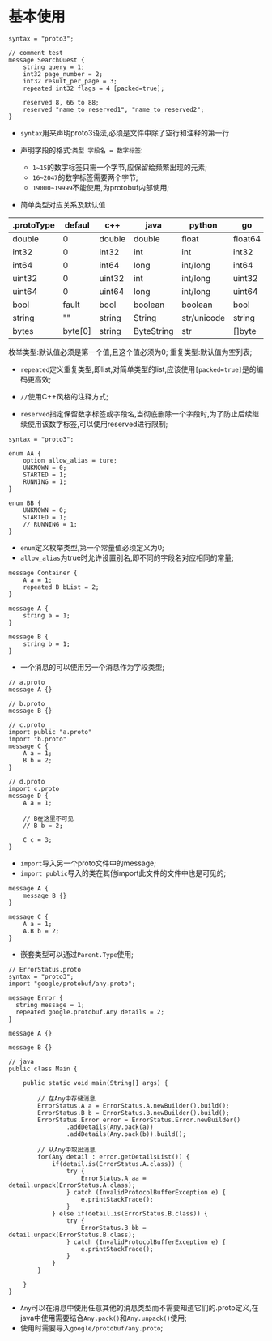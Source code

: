 # 基本使用
```
syntax = "proto3";

// comment test
message SearchQuest {
    string query = 1;
    int32 page_number = 2;
    int32 result_per_page = 3;
    repeated int32 flags = 4 [packed=true];

    reserved 8, 66 to 88;
    reserved "name_to_reserved1", "name_to_reserved2";
}
```

* `syntax`用来声明proto3语法,必须是文件中除了空行和注释的第一行

* 声明字段的格式:`类型 字段名 = 数字标签`:
    * `1~15`的数字标签只需一个字节,应保留给频繁出现的元素;
    * `16~2047`的数字标签需要两个字节;
    * `19000~19999`不能使用,为protobuf内部使用;
    
* 简单类型对应关系及默认值

| .protoType    | defaul    | c++       | java          | python        | go        | 
| --            | --        | --        | --            | --            | --        |
| double        | 0         | double    | double        | float         | float64   |
| int32         | 0         | int32     | int           | int           | int32     |
| int64         | 0         | int64     | long          | int/long      | int64     |
| uint32        | 0         | uint32    | int           | int/long      | uint32    |
| uint64        | 0         | uint64    | long          | int/long      | uint64    |
| bool          | fault     | bool      | boolean       | boolean       | bool      | 
| string        | ""        | string    | String        | str/unicode   |  string   |
| bytes         | byte[0]   | string    | ByteString    | str           | []byte    |

枚举类型:默认值必须是第一个值,且这个值必须为0;
重复类型:默认值为空列表;

* `repeated`定义重复类型,即list,对简单类型的list,应该使用`[packed=true]`是的编码更高效;

* `//`使用C++风格的注释方式;

* `reserved`指定保留数字标签或字段名,当彻底删除一个字段时,为了防止后续继续使用该数字标签,可以使用reserved进行限制;

```
syntax = "proto3";

enum AA {
    option allow_alias = ture;
    UNKNOWN = 0;
    STARTED = 1;
    RUNNING = 1;
}

enum BB {
    UNKNOWN = 0;
    STARTED = 1;
    // RUNNING = 1;
}
```
* `enum`定义枚举类型,第一个常量值必须定义为0;
* `allow_alias`为true时允许设置别名,即不同的字段名对应相同的常量;

```
message Container {
    A a = 1;
    repeated B bList = 2;
}

message A {
    string a = 1;
}

message B {
    string b = 1;
}
```
* 一个消息的可以使用另一个消息作为字段类型;

```
// a.proto
message A {}

// b.proto
message B {}

// c.proto
import public "a.proto"
import "b.proto"
message C {
    A a = 1;
    B b = 2;
}

// d.proto
import c.proto
message D {
    A a = 1;
    
    // B在这里不可见
    // B b = 2;
    
    C c = 3;
}
```
* `import`导入另一个proto文件中的message;
* `import public`导入的类在其他import此文件的文件中也是可见的;

```
message A {
    message B {}
}

message C {
    A a = 1;
    A.B b = 2;
}
```
* 嵌套类型可以通过`Parent.Type`使用;

```
// ErrorStatus.proto
syntax = "proto3";
import "google/protobuf/any.proto";

message Error {
  string message = 1;
  repeated google.protobuf.Any details = 2;
}

message A {}

message B {}

// java
public class Main {

    public static void main(String[] args) {

        // 在Any中存储消息
        ErrorStatus.A a = ErrorStatus.A.newBuilder().build();
        ErrorStatus.B b = ErrorStatus.B.newBuilder().build();
        ErrorStatus.Error error = ErrorStatus.Error.newBuilder()
                .addDetails(Any.pack(a))
                .addDetails(Any.pack(b)).build();

        // 从Any中取出消息
        for(Any detail : error.getDetailsList()) {
            if(detail.is(ErrorStatus.A.class)) {
                try {
                    ErrorStatus.A aa = detail.unpack(ErrorStatus.A.class);
                } catch (InvalidProtocolBufferException e) {
                    e.printStackTrace();
                }
            } else if(detail.is(ErrorStatus.B.class)) {
                try {
                    ErrorStatus.B bb = detail.unpack(ErrorStatus.B.class);
                } catch (InvalidProtocolBufferException e) {
                    e.printStackTrace();
                }
            }
        }

    }
}
```
* `Any`可以在消息中使用任意其他的消息类型而不需要知道它们的.proto定义,在java中使用需要结合`Any.pack()`和`Any.unpack()`使用;
* 使用时需要导入`google/protobuf/any.proto`;

















